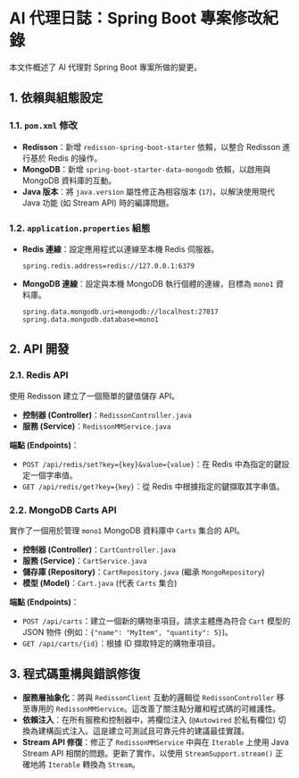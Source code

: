 # AI 代理日誌：Spring Boot 專案修改紀錄

本文件概述了 AI 代理對 Spring Boot 專案所做的變更。

## 1. 依賴與組態設定

### 1.1. `pom.xml` 修改

- **Redisson**：新增 `redisson-spring-boot-starter` 依賴，以整合 Redisson 進行基於 Redis 的操作。
- **MongoDB**：新增 `spring-boot-starter-data-mongodb` 依賴，以啟用與 MongoDB 資料庫的互動。
- **Java 版本**：將 `java.version` 屬性修正為相容版本 (`17`)，以解決使用現代 Java 功能 (如 Stream API) 時的編譯問題。

### 1.2. `application.properties` 組態

- **Redis 連線**：設定應用程式以連線至本機 Redis 伺服器。
  ```properties
  spring.redis.address=redis://127.0.0.1:6379
  ```
- **MongoDB 連線**：設定與本機 MongoDB 執行個體的連線，目標為 `mono1` 資料庫。
  ```properties
  spring.data.mongodb.uri=mongodb://localhost:27017
  spring.data.mongodb.database=mono1
  ```

## 2. API 開發

### 2.1. Redis API

使用 Redisson 建立了一個簡單的鍵值儲存 API。

- **控制器 (Controller)**：`RedissonController.java`
- **服務 (Service)**：`RedissonMMService.java`

**端點 (Endpoints)**：
- `POST /api/redis/set?key={key}&value={value}`：在 Redis 中為指定的鍵設定一個字串值。
- `GET /api/redis/get?key={key}`：從 Redis 中根據指定的鍵擷取其字串值。

### 2.2. MongoDB Carts API

實作了一個用於管理 `mono1` MongoDB 資料庫中 `Carts` 集合的 API。

- **控制器 (Controller)**：`CartController.java`
- **服務 (Service)**：`CartService.java`
- **儲存庫 (Repository)**：`CartRepository.java` (繼承 `MongoRepository`)
- **模型 (Model)**：`Cart.java` (代表 `Carts` 集合)

**端點 (Endpoints)**：
- `POST /api/carts`：建立一個新的購物車項目。請求主體應為符合 `Cart` 模型的 JSON 物件 (例如：`{"name": "MyItem", "quantity": 5}`)。
- `GET /api/carts/{id}`：根據 ID 擷取特定的購物車項目。

## 3. 程式碼重構與錯誤修復

- **服務層抽象化**：將與 `RedissonClient` 互動的邏輯從 `RedissonController` 移至專用的 `RedissonMMService`。這改善了關注點分離和程式碼的可維護性。
- **依賴注入**：在所有服務和控制器中，將欄位注入 (`@Autowired` 於私有欄位) 切換為建構函式注入。這是建立可測試且可靠元件的建議最佳實踐。
- **Stream API 修復**：修正了 `RedissonMMService` 中與在 `Iterable` 上使用 Java Stream API 相關的問題。更新了實作，以使用 `StreamSupport.stream()` 正確地將 `Iterable` 轉換為 `Stream`。
